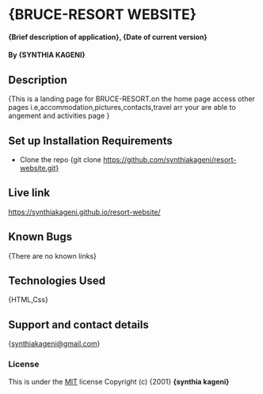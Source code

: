 # {BRUCE-RESORT WEBSITE}
#### {Brief description of application}, {Date of current version}
#### By **{SYNTHIA KAGENI}**
## Description
{This is a landing page for BRUCE-RESORT.on the home page
 access other pages i.e,accommodation,pictures,contacts,travel arr your are able to angement and activities page }
## Set up Installation Requirements
* Clone the repo {git clone  https://github.com/synthiakageni/resort-website.git}

## Live link
 https://synthiakageni.github.io/resort-website/
## Known Bugs
{There are no known links}
## Technologies Used
{HTML,Css}
## Support and contact details
{synthiakageni@gmail.com}
### License
This is under the [MIT](LICENSE) license
Copyright (c) {2001} **{synthia kageni}**

